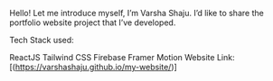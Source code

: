 Hello!
Let me introduce myself, I’m Varsha Shaju. I’d like to share the portfolio website project that I’ve developed.

Tech Stack used:

ReactJS
Tailwind CSS
Firebase
Framer Motion
Website Link:
[(https://varshashaju.github.io/my-website/)]